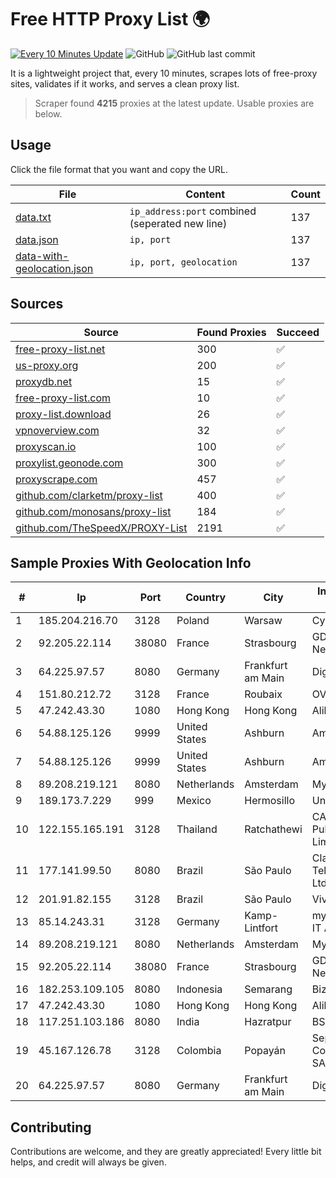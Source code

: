 
# Free HTTP Proxy List 🌍

[![Every 10 Minutes Update](https://github.com/mertguvencli/http-proxy-list/actions/workflows/main.yml/badge.svg?branch=main)](https://github.com/mertguvencli/http-proxy-list/actions/workflows/main.yml)
![GitHub](https://img.shields.io/github/license/mertguvencli/http-proxy-list)
![GitHub last commit](https://img.shields.io/github/last-commit/mertguvencli/http-proxy-list)

It is a lightweight project that, every 10 minutes, scrapes lots of free-proxy sites, validates if it works, and serves a clean proxy list.


> Scraper found **4215** proxies at the latest update. Usable proxies are below.

## Usage

Click the file format that you want and copy the URL.


|File|Content|Count|
|----|-------|-----|
|[data.txt](https://raw.githubusercontent.com/mertguvencli/http-proxy-list/main/proxy-list/data.txt)|`ip_address:port` combined (seperated new line)|137|
|[data.json](https://raw.githubusercontent.com/mertguvencli/http-proxy-list/main/proxy-list/data.json)|`ip, port`|137|
|[data-with-geolocation.json](https://raw.githubusercontent.com/mertguvencli/http-proxy-list/main/proxy-list/data-with-geolocation.json)|`ip, port, geolocation`|137|

## Sources

|Source|Found Proxies|Succeed|
|------|-------------|-------|
|[free-proxy-list.net](https://free-proxy-list.net)|300|✅|
|[us-proxy.org](https://www.us-proxy.org)|200|✅|
|[proxydb.net](http://proxydb.net)|15|✅|
|[free-proxy-list.com](https://free-proxy-list.com/?page=&port=&type%5B%5D=http&type%5B%5D=https&up_time=0&search=Search)|10|✅|
|[proxy-list.download](https://www.proxy-list.download/HTTP)|26|✅|
|[vpnoverview.com](https://vpnoverview.com/privacy/anonymous-browsing/free-proxy-servers)|32|✅|
|[proxyscan.io](https://www.proxyscan.io)|100|✅|
|[proxylist.geonode.com](https://proxylist.geonode.com/api/proxy-list?limit=300&page=1&sort_by=lastChecked&sort_type=desc&protocols=http,https)|300|✅|
|[proxyscrape.com](https://api.proxyscrape.com/v2/?request=displayproxies&protocol=http&timeout=10000&country=all&ssl=all&anonymity=all)|457|✅|
|[github.com/clarketm/proxy-list](https://raw.githubusercontent.com/clarketm/proxy-list/master/proxy-list-raw.txt)|400|✅|
|[github.com/monosans/proxy-list](https://raw.githubusercontent.com/monosans/proxy-list/main/proxies/http.txt)|184|✅|
|[github.com/TheSpeedX/PROXY-List](https://raw.githubusercontent.com/TheSpeedX/PROXY-List/master/http.txt)|2191|✅|


## Sample Proxies With Geolocation Info

|#|Ip|Port|Country|City|Internet Service Provider|
|-|--|----|-------|----|-------------------------|
|1|185.204.216.70|3128|Poland|Warsaw|Cyber_Folks S.A.|
|2|92.205.22.114|38080|France|Strasbourg|GD MASS Network|
|3|64.225.97.57|8080|Germany|Frankfurt am Main|DigitalOcean, LLC|
|4|151.80.212.72|3128|France|Roubaix|OVH SAS|
|5|47.242.43.30|1080|Hong Kong|Hong Kong|Alibaba.com LLC|
|6|54.88.125.126|9999|United States|Ashburn|Amazon.com, Inc.|
|7|54.88.125.126|9999|United States|Ashburn|Amazon.com, Inc.|
|8|89.208.219.121|8080|Netherlands|Amsterdam|My.com B.V.|
|9|189.173.7.229|999|Mexico|Hermosillo|Uninet S.A. de C.V|
|10|122.155.165.191|3128|Thailand|Ratchathewi|CAT Telecom Public Company Limited|
|11|177.141.99.50|8080|Brazil|São Paulo|Claro NXT Telecomunicacoes Ltda|
|12|201.91.82.155|3128|Brazil|São Paulo|Vivo|
|13|85.14.243.31|3128|Germany|Kamp-Lintfort|myLoc managed IT AG|
|14|89.208.219.121|8080|Netherlands|Amsterdam|My.com B.V.|
|15|92.205.22.114|38080|France|Strasbourg|GD MASS Network|
|16|182.253.109.105|8080|Indonesia|Semarang|Biznet Metronet|
|17|47.242.43.30|1080|Hong Kong|Hong Kong|Alibaba.com LLC|
|18|117.251.103.186|8080|India|Hazratpur|BSNL Internet|
|19|45.167.126.78|3128|Colombia|Popayán|Sepcom Comunicaciones SAS|
|20|64.225.97.57|8080|Germany|Frankfurt am Main|DigitalOcean, LLC|



## Contributing

Contributions are welcome, and they are greatly appreciated! Every
little bit helps, and credit will always be given.

